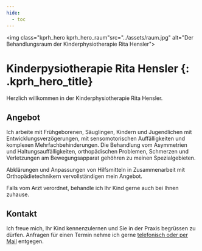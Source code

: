 ```yaml
---
hide:
  - toc
---
```


<img class="kprh_hero kprh_hero_raum"src="../assets/raum.jpg" alt="Der Behandlungsraum der Kinderphysiotherapie Rita Hensler">

# Kinderpysiotherapie Rita Hensler {: .kprh_hero_title}

Herzlich willkommen in der Kinderphysiotherapie Rita Hensler.

## Angebot

Ich arbeite mit Frühgeborenen, Säuglingen, Kindern und Jugendlichen mit Entwicklungsverzögerungen, mit sensomotorischen Auffälligkeiten und komplexen Mehrfachbehinderungen. Die Behandlung vom Asymmetrien und Haltungsauffälligkeiten, orthopädischen Problemen, Schmerzen und Verletzungen am Bewegungsapparat gehöhren zu meinen Spezialgebieten.

Abklärungen und Anpassungen von Hilfsmitteln in Zusammenarbeit mit Orthopädietechnikern vervollständigen mein Angebot.
  
Falls vom Arzt verordnet, behandle ich Ihr Kind gerne auch bei Ihnen zuhause.

## Kontakt

Ich freue mich, Ihr Kind kennenzulernen und Sie in der Praxis begrüssen zu dürfen. Anfragen für einen Termin nehme ich gerne [telefonisch oder per Mail](kontakt.md) entgegen.  
